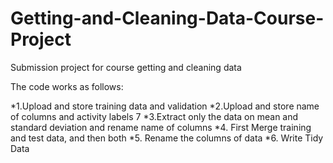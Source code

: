 # Getting-and-Cleaning-Data-Course-Project
Submission project for course getting and cleaning data 

The code works as follows: 

*1.Upload and store training data and validation
*2.Upload and store name of columns and activity labels 7
*3.Extract only the data on mean and standard deviation and rename name of columns
*4. First Merge training and test data, and then both
*5. Rename the columns of data
*6. Write Tidy Data
